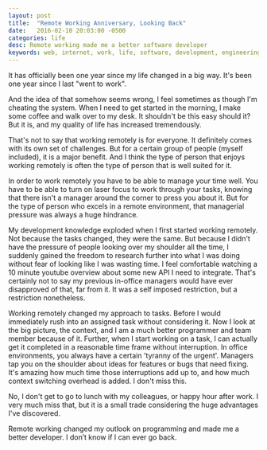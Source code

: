 ```yaml
---
layout: post
title:  "Remote Working Anniversary, Looking Back"
date:   2016-02-10 20:03:00 -0500
categories: life
desc: Remote working made me a better software developer
keywords: web, internet, work, life, software, development, engineering
---
```

It has officially been one year since my life changed in a big way. It's been one year since I last "went to work".

And the idea of that somehow seems wrong, I feel sometimes as though I'm cheating the system. When I need to get started in the morning, I make some coffee and walk over to my desk. It shouldn't be this easy should it? But it is, and my quality of life has increased tremendously.

That's not to say that working remotely is for everyone. It definitely comes with its own set of challenges. But for a certain group of people (myself included), it is a major benefit. And I think the type of person that enjoys working remotely is often the type of person that is well suited for it.

In order to work remotely you have to be able to manage your time well. You have to be able to turn on laser focus to work through your tasks, knowing that there isn't a manager around the corner to press you about it. But for the type of person who excels in a remote environment, that managerial pressure was always a huge hindrance.

My development knowledge exploded when I first started working remotely. Not because the tasks changed, they were the same. But because I didn't have the pressure of people looking over my shoulder all the time, I suddenly gained the freedom to research further into what I was doing without fear of looking like I was wasting time. I feel comfortable watching a 10 minute youtube overview about some new API I need to integrate. That's certainly not to say my previous in-office managers would have ever disapproved of that, far from it. It was a self imposed restriction, but a restriction nonetheless.

Working remotely changed my approach to tasks. Before I would immediately rush into an assigned task without considering it. Now I look at the big picture, the context, and I am a much better programmer and team member because of it. Further, when I start working on a task, I can actually get it completed in a reasonable time frame without interruption. In office environments, you always have a certain 'tyranny of the urgent'. Managers tap you on the shoulder about ideas for features or bugs that need fixing. It's amazing how much time those interruptions add up to, and how much context switching overhead is added. I don't miss this.

No, I don't get to go to lunch with my colleagues, or happy hour after work. I very much miss that, but it is a small trade considering the huge advantages I've discovered.

Remote working changed my outlook on programming and made me a better developer. I don’t know if I can ever go back.



